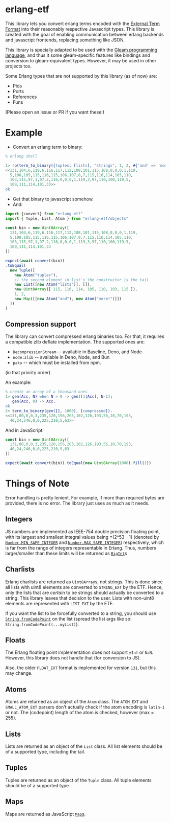 # erlang-etf

This library lets you convert erlang terms encoded with the [External Term Format](https://www.erlang.org/docs/27/apps/erts/erl_ext_dist)
into their reasonably respective Javascript types. This library is created with the goal of enabling communication between erlang
backends and javascript frontends, replacing something like JSON.

This library is specially adapted to be used with the [Gleam programming language](https://gleam.run), and thus it some gleam-specific
features like bindings and conversion to gleam-equivalent types. However, it may be used in other projects too.

Some Erlang types that are not supported by this library (as of now) are:

- Pids
- Ports
- References
- Funs

(Please open an issue or PR if you want these!)

# Example

- Convert an erlang term to binary:

```erl
% erlang shell

1> rp(term_to_binary({tuples, [lists], "strings", 1, 2, #{'and' => 'more!'}})).
<<131,104,6,119,6,116,117,112,108,101,115,108,0,0,0,1,119,
  5,108,105,115,116,115,106,107,0,7,115,116,114,105,110,
  103,115,97,1,97,2,116,0,0,0,1,119,3,97,110,100,119,5,
  109,111,114,101,33>>
ok
```

- Get that binary to javascript somehow.
- And:

```js
import {convert} from "erlang-etf"
import { Tuple, List, Atom } from "erlang-etf/objects"

const bin = new Uint8Array([
  131,104,6,119,6,116,117,112,108,101,115,108,0,0,0,1,119,
  5,108,105,115,116,115,106,107,0,7,115,116,114,105,110,
  103,115,97,1,97,2,116,0,0,0,1,119,3,97,110,100,119,5,
  109,111,114,101,33
])

expect(await convert(bin))
.toEqual(
  new Tuple([
    new Atom("tuples"),
    // the second element in list's the constructor is the tail
    new List([new Atom("lists")], []), 
    new Uint8Array([ 115, 116, 114, 105, 110, 103, 115 ]),
    1, 2,
    new Map([[new Atom("and"), new Atom("more!")]])
  ])
)
```

## Compression support

The library can convert compressed erlang binaries too. For that, it requires
a compatible zlib deflate implementation. The supported ones are:

- `DecompressionStream` -- available in Baseline, Deno, and Node
- `node:zlib` -- available in Deno, Node, and Bun
- `pako` -- which must be installed from npm.

(in that priority order).

An example:

```erl
% create an array of a thousand ones
1> gen(Acc, N) when N > 0 -> gen([1|Acc], N-1);
   gen(Acc, 0) -> Acc.
ok
2> term_to_binary(gen([], 1000), [compressed]).
<<131,80,0,0,3,235,120,156,203,102,126,193,56,10,70,193,
  40,24,246,0,0,225,210,5,63>>
```

And in JavaScript:

```js
const bin = new Uint8Array([
  131,80,0,0,3,235,120,156,203,102,126,193,56,10,70,193,
  40,24,246,0,0,225,210,5,63
])

expect(await convert(bin)).toEqual(new Uint8Array(1000).fill(1))
```

# Things of Note

Error handling is pretty lenient. For example, if more than required bytes are provided, there is no error. The library just uses as
much as it needs.

## Integers

JS numbers are implemented as IEEE-754 double precision floating point, with its largest and smallest integral values being ±(2^53 - 1) (denoted by
[`Number.MIN_SAFE_INTEGER`](https://developer.mozilla.org/en-US/docs/Web/JavaScript/Reference/Global_Objects/Number/MIN_SAFE_INTEGER)
and [`Number.MAX_SAFE_INTEGER`](https://developer.mozilla.org/en-US/docs/Web/JavaScript/Reference/Global_Objects/Number/MAX_SAFE_INTEGER))
respectively, which is far from the range of integers representable in Erlang. Thus, numbers larger/smaller than these limits will be
returned as [`BigInt`](https://developer.mozilla.org/en-US/docs/Web/JavaScript/Reference/Global_Objects/BigInt)s

## Charlists

Erlang charlists are returned as `Uint8Array`s, not strings. This is done since all lists with uint8 elements are converted to
`STRING_EXT` by the ETF. Hence, only the lists that are *certain* to be strings should actually be converted to a string.
This library leaves that decision to the user. Lists with non-uint8 elements are represented with `LIST_EXT` by the ETF.

If you want the list to be forcefully converted to a string, you should use
[`String.fromCodePoint`](https://developer.mozilla.org/en-US/docs/Web/JavaScript/Reference/Global_Objects/String/fromCodePoint) on
the list (spread the list args like so: `String.fromCodePoint(...myList)`).

## Floats

The Erlang floating point implementation does not support `±Inf` or `NaN`. However, this library does not handle that (for conversion to JS).

Also, the older `FLOAT_EXT` format is implemented for version `131`, but this may change.

## Atoms

Atoms are returned as an object of the `Atom` class. The `ATOM_EXT` and `SMALL_ATOM_EXT` parsers don't actually check if the
atom encoding is `latin-1` or not. The (codepoint) length of the atom is checked, however (max = 255).

## Lists

Lists are returned as an object of the `List` class. All list elements should be of a supported type, including the tail. 

## Tuples

Tuples are returned as an object of the `Tuple` class. All tuple elements should be of a supported type.

## Maps

Maps are returned as JavaScript [`Map`s](https://developer.mozilla.org/en-US/docs/Web/JavaScript/Reference/Global_Objects/Map).
